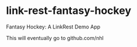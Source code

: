 # link-rest-fantasy-hockey
Fantasy Hockey: A LinkRest Demo App

This will eventually go to github.com/nhl